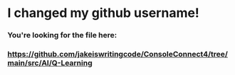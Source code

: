 # I changed my github username!

### You're looking for the file here:
### https://github.com/jakeiswritingcode/ConsoleConnect4/tree/main/src/AI/Q-Learning